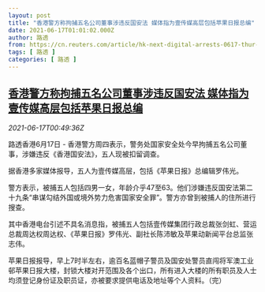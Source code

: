 ```yaml
---
layout: post
title: "香港警方称拘捕五名公司董事涉违反国安法 媒体指为壹传媒高层包括苹果日报总编"
date: 2021-06-17T01:01:02.000Z
author: 路透
from: https://cn.reuters.com/article/hk-next-digital-arrests-0617-thur-idCNKCS2DT01W
tags: [ 路透 ]
categories: [ 路透 ]
---
```

<!--1623891662000-->
[香港警方称拘捕五名公司董事涉违反国安法 媒体指为壹传媒高层包括苹果日报总编](https://cn.reuters.com/article/hk-next-digital-arrests-0617-thur-idCNKCS2DT01W)
------

<div>
<div><i>2021-06-17T00:49:36Z</i></div><p>路透香港6月17日 - 香港警方周四表示，警务处国家安全处今早拘捕五名公司董事，涉嫌违反《香港国安法》，五人现被扣留调查。</p><p>据香港多家媒体报导，五人为壹传媒高层，包括《苹果日报》总编辑罗伟光。</p><p>警方表示，被捕五人包括四男一女，年龄介乎47至63。他们涉嫌违反国安法第二十九条“串谋勾结外国或境外势力危害国家安全罪”。警方亦曾到被捕人的住所进行搜查。</p><p>其中香港电台引述不具名消息指，被捕五人包括壹传媒集团行政总裁张剑虹、营运总裁周达权周达权、《苹果日报》罗伟光、副社长陈沛敏及苹果动新闻平台总监张志伟。</p><p>苹果日报报导，早上7时半左右，逾百名蓝帽子警员及国安处警员直闯将军澳工业邨苹果日报大楼，封锁大楼对开范围及各个出口，所有进入大楼的所有职员及人士均须登记身份证及职员证，亦被要求提供电话及地址等个人资料。（完）</p>
</div>
